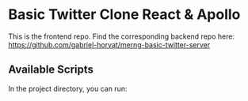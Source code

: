 # Basic Twitter Clone React & Apollo

This is the frontend repo.
Find the corresponding backend repo here: https://github.com/gabriel-horvat/merng-basic-twitter-server

## Available Scripts

In the project directory, you can run: